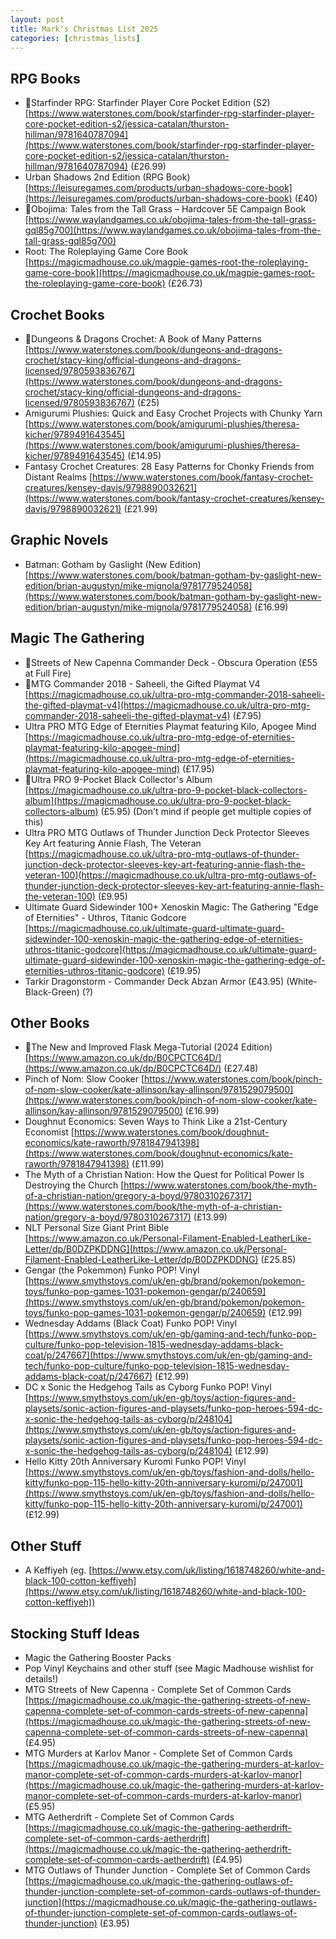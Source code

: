 ```yaml
---
layout: post
title: Mark's Christmas List 2025
categories: [christmas_lists]
---
```


## RPG Books

- 🌟Starfinder RPG: Starfinder Player Core Pocket Edition (S2) [https://www.waterstones.com/book/starfinder-rpg-starfinder-player-core-pocket-edition-s2/jessica-catalan/thurston-hillman/9781640787094](https://www.waterstones.com/book/starfinder-rpg-starfinder-player-core-pocket-edition-s2/jessica-catalan/thurston-hillman/9781640787094) (£26.99)
- Urban Shadows 2nd Edition (RPG Book) [https://leisuregames.com/products/urban-shadows-core-book](https://leisuregames.com/products/urban-shadows-core-book) (£40)
- 🌟Obojima: Tales from the Tall Grass – Hardcover 5E Campaign Book [https://www.waylandgames.co.uk/obojima-tales-from-the-tall-grass-gql85g700](https://www.waylandgames.co.uk/obojima-tales-from-the-tall-grass-gql85g700)
- Root: The Roleplaying Game Core Book [https://magicmadhouse.co.uk/magpie-games-root-the-roleplaying-game-core-book](https://magicmadhouse.co.uk/magpie-games-root-the-roleplaying-game-core-book) (£26.73)

## Crochet Books

- 🌟Dungeons & Dragons Crochet: A Book of Many Patterns [https://www.waterstones.com/book/dungeons-and-dragons-crochet/stacy-king/official-dungeons-and-dragons-licensed/9780593836767](https://www.waterstones.com/book/dungeons-and-dragons-crochet/stacy-king/official-dungeons-and-dragons-licensed/9780593836767) (£25)
- Amigurumi Plushies: Quick and Easy Crochet Projects with Chunky Yarn [https://www.waterstones.com/book/amigurumi-plushies/theresa-kicher/9789491643545](https://www.waterstones.com/book/amigurumi-plushies/theresa-kicher/9789491643545) (£14.95)
- Fantasy Crochet Creatures: 28 Easy Patterns for Chonky Friends from Distant Realms [https://www.waterstones.com/book/fantasy-crochet-creatures/kensey-davis/9798890032621](https://www.waterstones.com/book/fantasy-crochet-creatures/kensey-davis/9798890032621) (£21.99)

## Graphic Novels

- Batman: Gotham by Gaslight (New Edition) [https://www.waterstones.com/book/batman-gotham-by-gaslight-new-edition/brian-augustyn/mike-mignola/9781779524058](https://www.waterstones.com/book/batman-gotham-by-gaslight-new-edition/brian-augustyn/mike-mignola/9781779524058) (£16.99)

## Magic The Gathering

- 🌟Streets of New Capenna Commander Deck - Obscura Operation (£55 at Full Fire)
- 🌟MTG Commander 2018 - Saheeli, the Gifted Playmat V4 [https://magicmadhouse.co.uk/ultra-pro-mtg-commander-2018-saheeli-the-gifted-playmat-v4](https://magicmadhouse.co.uk/ultra-pro-mtg-commander-2018-saheeli-the-gifted-playmat-v4) (£7.95)
- Ultra PRO MTG Edge of Eternities Playmat featuring Kilo, Apogee Mind [https://magicmadhouse.co.uk/ultra-pro-mtg-edge-of-eternities-playmat-featuring-kilo-apogee-mind](https://magicmadhouse.co.uk/ultra-pro-mtg-edge-of-eternities-playmat-featuring-kilo-apogee-mind) (£17.95)
- 🌟Ultra PRO 9-Pocket Black Collector's Album [https://magicmadhouse.co.uk/ultra-pro-9-pocket-black-collectors-album](https://magicmadhouse.co.uk/ultra-pro-9-pocket-black-collectors-album) (£5.95) (Don't mind if people get multiple copies of this)
- Ultra PRO MTG Outlaws of Thunder Junction Deck Protector Sleeves Key Art featuring Annie Flash, The Veteran [https://magicmadhouse.co.uk/ultra-pro-mtg-outlaws-of-thunder-junction-deck-protector-sleeves-key-art-featuring-annie-flash-the-veteran-100](https://magicmadhouse.co.uk/ultra-pro-mtg-outlaws-of-thunder-junction-deck-protector-sleeves-key-art-featuring-annie-flash-the-veteran-100) (£9.95)
- Ultimate Guard Sidewinder 100+ Xenoskin Magic: The Gathering "Edge of Eternities" - Uthros, Titanic Godcore [https://magicmadhouse.co.uk/ultimate-guard-ultimate-guard-sidewinder-100-xenoskin-magic-the-gathering-edge-of-eternities-uthros-titanic-godcore](https://magicmadhouse.co.uk/ultimate-guard-ultimate-guard-sidewinder-100-xenoskin-magic-the-gathering-edge-of-eternities-uthros-titanic-godcore) (£19.95)
- Tarkir Dragonstorm - Commander Deck Abzan Armor (£43.95) (White-Black-Green) (?)

## Other Books

- 🌟The New and Improved Flask Mega-Tutorial (2024 Edition) [https://www.amazon.co.uk/dp/B0CPCTC64D/](https://www.amazon.co.uk/dp/B0CPCTC64D/) (£27.48)
- Pinch of Nom: Slow Cooker [https://www.waterstones.com/book/pinch-of-nom-slow-cooker/kate-allinson/kay-allinson/9781529079500](https://www.waterstones.com/book/pinch-of-nom-slow-cooker/kate-allinson/kay-allinson/9781529079500) (£16.99)
- Doughnut Economics: Seven Ways to Think Like a 21st-Century Economist [https://www.waterstones.com/book/doughnut-economics/kate-raworth/9781847941398](https://www.waterstones.com/book/doughnut-economics/kate-raworth/9781847941398) (£11.99)
- The Myth of a Christian Nation: How the Quest for Political Power Is Destroying the Church [https://www.waterstones.com/book/the-myth-of-a-christian-nation/gregory-a-boyd/9780310267317](https://www.waterstones.com/book/the-myth-of-a-christian-nation/gregory-a-boyd/9780310267317) (£13.99)
- NLT Personal Size Giant Print Bible [https://www.amazon.co.uk/Personal-Filament-Enabled-LeatherLike-Letter/dp/B0DZPKDDNG](https://www.amazon.co.uk/Personal-Filament-Enabled-LeatherLike-Letter/dp/B0DZPKDDNG) (£25.85)
- Gengar (the Pokemmon) Funko POP! Vinyl [https://www.smythstoys.com/uk/en-gb/brand/pokemon/pokemon-toys/funko-pop-games-1031-pokemon-gengar/p/240659](https://www.smythstoys.com/uk/en-gb/brand/pokemon/pokemon-toys/funko-pop-games-1031-pokemon-gengar/p/240659) (£12.99)
- Wednesday Addams (Black Coat) Funko POP! Vinyl [https://www.smythstoys.com/uk/en-gb/gaming-and-tech/funko-pop-culture/funko-pop-television-1815-wednesday-addams-black-coat/p/247667](https://www.smythstoys.com/uk/en-gb/gaming-and-tech/funko-pop-culture/funko-pop-television-1815-wednesday-addams-black-coat/p/247667) (£12.99)
- DC x Sonic the Hedgehog Tails as Cyborg Funko POP! Vinyl [https://www.smythstoys.com/uk/en-gb/toys/action-figures-and-playsets/sonic-action-figures-and-playsets/funko-pop-heroes-594-dc-x-sonic-the-hedgehog-tails-as-cyborg/p/248104](https://www.smythstoys.com/uk/en-gb/toys/action-figures-and-playsets/sonic-action-figures-and-playsets/funko-pop-heroes-594-dc-x-sonic-the-hedgehog-tails-as-cyborg/p/248104) (£12.99)
- Hello Kitty 20th Anniversary Kuromi Funko POP! Vinyl [https://www.smythstoys.com/uk/en-gb/toys/fashion-and-dolls/hello-kitty/funko-pop-115-hello-kitty-20th-anniversary-kuromi/p/247001](https://www.smythstoys.com/uk/en-gb/toys/fashion-and-dolls/hello-kitty/funko-pop-115-hello-kitty-20th-anniversary-kuromi/p/247001) (£12.99)

## Other Stuff

- A Keffiyeh (eg. [https://www.etsy.com/uk/listing/1618748260/white-and-black-100-cotton-keffiyeh](https://www.etsy.com/uk/listing/1618748260/white-and-black-100-cotton-keffiyeh))

## Stocking Stuff Ideas

- Magic the Gathering Booster Packs
- Pop Vinyl Keychains and other stuff (see Magic Madhouse wishlist for details!)
- MTG Streets of New Capenna - Complete Set of Common Cards [https://magicmadhouse.co.uk/magic-the-gathering-streets-of-new-capenna-complete-set-of-common-cards-streets-of-new-capenna](https://magicmadhouse.co.uk/magic-the-gathering-streets-of-new-capenna-complete-set-of-common-cards-streets-of-new-capenna) (£4.95)
- MTG Murders at Karlov Manor - Complete Set of Common Cards [https://magicmadhouse.co.uk/magic-the-gathering-murders-at-karlov-manor-complete-set-of-common-cards-murders-at-karlov-manor](https://magicmadhouse.co.uk/magic-the-gathering-murders-at-karlov-manor-complete-set-of-common-cards-murders-at-karlov-manor) (£5.95)
- MTG Aetherdrift - Complete Set of Common Cards [https://magicmadhouse.co.uk/magic-the-gathering-aetherdrift-complete-set-of-common-cards-aetherdrift](https://magicmadhouse.co.uk/magic-the-gathering-aetherdrift-complete-set-of-common-cards-aetherdrift) (£4.95)
- MTG Outlaws of Thunder Junction - Complete Set of Common Cards [https://magicmadhouse.co.uk/magic-the-gathering-outlaws-of-thunder-junction-complete-set-of-common-cards-outlaws-of-thunder-junction](https://magicmadhouse.co.uk/magic-the-gathering-outlaws-of-thunder-junction-complete-set-of-common-cards-outlaws-of-thunder-junction) (£3.95)
